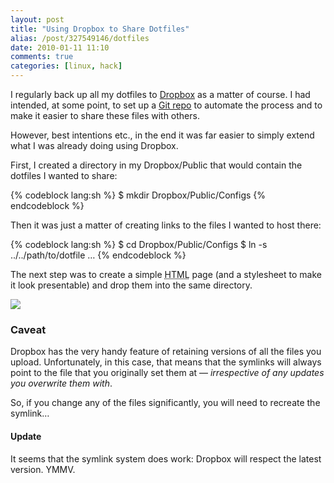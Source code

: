 ```yaml
---
layout: post
title: "Using Dropbox to Share Dotfiles"
alias: /post/327549146/dotfiles
date: 2010-01-11 11:10
comments: true
categories: [linux, hack]
---
```

I regularly back up all my dotfiles to <a href="http://www.dropbox.com/" title="Synch your computers securely...">Dropbox</a> 
as a matter of course. I had intended, at some point, to set up a 
<a href="http://git-scm.com/" title="Online version control system">Git repo</a> to automate the process and to make it easier to share these files with others.

However, best intentions etc., in the end it was far easier to simply extend what I was already doing using Dropbox.

First, I created a directory in my <span class="file">Dropbox/Public</span> that would contain the dotfiles I wanted to share:

{% codeblock lang:sh %}
$ mkdir Dropbox/Public/Configs
{% endcodeblock %}

Then it was just a matter of creating links to the files I wanted to host there:

{% codeblock lang:sh %}
$ cd Dropbox/Public/Configs
$ ln -s ../../path/to/dotfile
…
{% endcodeblock %}

The next step was to create a simple <acronym title="HyperText Markup Language">HTML</acronym> page 
(and a stylesheet to make it look presentable) and drop them into the same directory.

<a href="http://dl.dropbox.com/u/261312/Configs/index.html" title="jason's dotfile repo"><img src="http://dl.dropbox.com/u/261312/Blog-images/dropbox-repo.png"></a>

### Caveat ###
Dropbox has the very handy feature of retaining versions of all the files you upload. Unfortunately, in this case, that means that the symlinks will always point to the file that you originally set them at — <em>irrespective of any updates you overwrite them with</em>.

So, if you change any of the files significantly, you will need to recreate the symlink…

#### Update ####
It seems that the symlink system does work: Dropbox will respect the latest version. YMMV.
